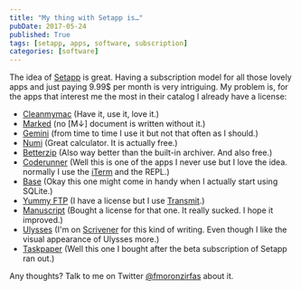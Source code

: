 ```yaml
---
title: "My thing with Setapp is…"
pubDate: 2017-05-24
published: True
tags: [setapp, apps, software, subscription]
categories: [software]
---
```


The idea of [Setapp][setapp] is great. Having a subscription model for all those lovely apps and just paying 9.99$ per month is very intriguing. My problem is, for the apps that interest me the most in their catalog I already have a license:

- [Cleanmymac][clean] (Have it, use it, love it.)
- [Marked][markd] (no [M↓] document is written without it.)
- [Gemini][gemini] (from time to time I use it but not that often as I should.)
- [Numi][numi] (Great calculator. It is actually free.)
- [Betterzip][zip] (Also way better than the built-in archiver. And also free.)
- [Coderunner][run] (Well this is one of the apps I never use but I love the idea. normally I use the [iTerm][term] and the REPL.)
- [Base][base] (Okay this one might come in handy when I actually start using SQLite.)
- [Yummy FTP][yummy] (I have a license but I use [Transmit][transmit].)
- [Manuscript][manu] (Bought a license for that one. It really sucked. I hope it improved.)
- [Ulysses][ulysses] (I'm on [Scrivener][scriv] for this kind of writing. Even though I like the visual appearance of Ulysses more.)
- [Taskpaper][task] (Well this one I bought after the beta subscription of Setapp ran out.)

Any thoughts? Talk to me on Twitter [@fmoronzirfas][tw] about it.

[tw]: https://twitter.com/fmoronzirfas
[clean]: https://macpaw.com/de/cleanmymac
[markd]: http://marked2app.com/
[gemini]: https://macpaw.com/de/gemini
[numi]: https://numi.io/
[zip]: https://macitbetter.com/
[run]: https://coderunnerapp.com/
[base]: https://menial.co.uk/base/
[yummy]: http://www.yummysoftware.com/
[transmit]: https://www.panic.com/transmit/
[manu]: https://www.manuscriptsapp.com/
[ulysses]: https://www.ulyssesapp.com/
[scriv]: https://www.literatureandlatte.com/scrivener.php
[task]: https://www.taskpaper.com/
[setapp]: https://setapp.com
[term]: https://www.iterm2.com/
